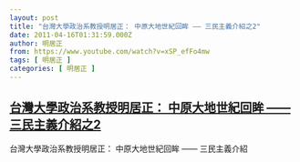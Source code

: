 ```yaml
---
layout: post
title: "台灣大學政治系教授明居正： 中原大地世紀回眸 —— 三民主義介紹之2"
date: 2011-04-16T01:31:59.000Z
author: 明居正
from: https://www.youtube.com/watch?v=xSP_efFo4mw
tags: [ 明居正 ]
categories: [ 明居正 ]
---
```

<!--1302917519000-->
[台灣大學政治系教授明居正： 中原大地世紀回眸 —— 三民主義介紹之2](https://www.youtube.com/watch?v=xSP_efFo4mw)
------

<div>
台灣大學政治系教授明居正： 中原大地世紀回眸 —— 三民主義介紹
</div>
